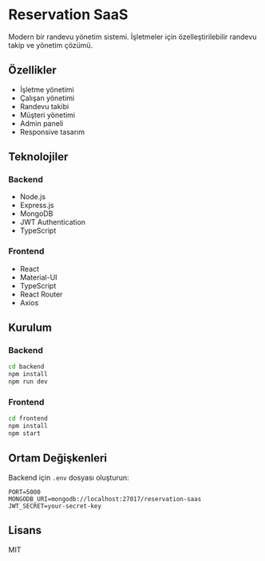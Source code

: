 # Reservation SaaS

Modern bir randevu yönetim sistemi. İşletmeler için özelleştirilebilir randevu takip ve yönetim çözümü.

## Özellikler

- İşletme yönetimi
- Çalışan yönetimi
- Randevu takibi
- Müşteri yönetimi
- Admin paneli
- Responsive tasarım

## Teknolojiler

### Backend
- Node.js
- Express.js
- MongoDB
- JWT Authentication
- TypeScript

### Frontend
- React
- Material-UI
- TypeScript
- React Router
- Axios

## Kurulum

### Backend

```bash
cd backend
npm install
npm run dev
```

### Frontend

```bash
cd frontend
npm install
npm start
```

## Ortam Değişkenleri

Backend için `.env` dosyası oluşturun:

```env
PORT=5000
MONGODB_URI=mongodb://localhost:27017/reservation-saas
JWT_SECRET=your-secret-key
```

## Lisans

MIT 